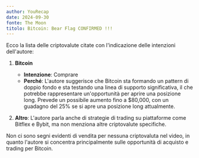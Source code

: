 ```yaml
---
author: YouRecap
date: 2024-09-30
fonte: The Moon
titolo: Bitcoin: Bear Flag CONFIRMED !!!
---
```


Ecco la lista delle criptovalute citate con l'indicazione delle intenzioni dell'autore:

1. **Bitcoin**
   - **Intenzione**: Comprare
   - **Perché**: L'autore suggerisce che Bitcoin sta formando un pattern di doppio fondo e sta testando una linea di supporto significativa, il che potrebbe rappresentare un'opportunità per aprire una posizione long. Prevede un possibile aumento fino a $80,000, con un guadagno del 25% se si apre una posizione long attualmente.

2. **Altro**: L'autore parla anche di strategie di trading su piattaforme come Bitflex e Bybit, ma non menziona altre criptovalute specifiche. 

Non ci sono segni evidenti di vendita per nessuna criptovaluta nel video, in quanto l'autore si concentra principalmente sulle opportunità di acquisto e trading per Bitcoin.
